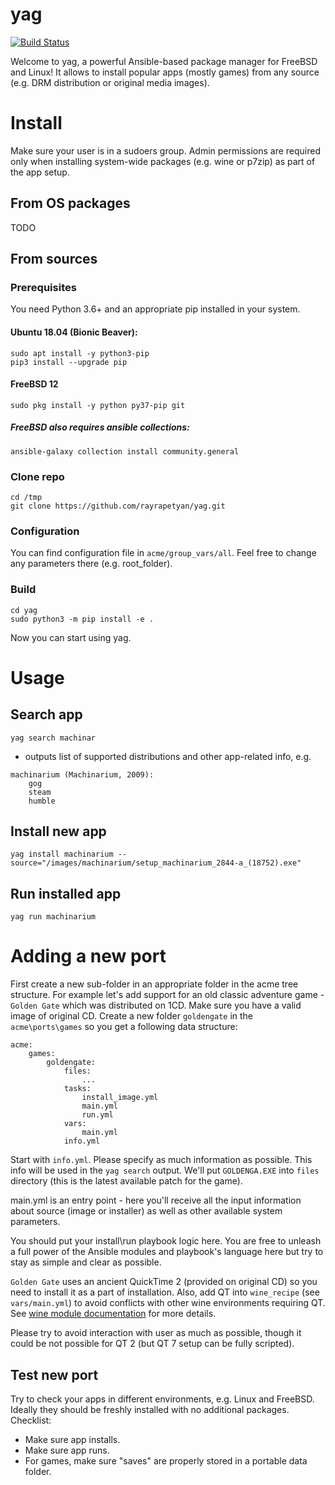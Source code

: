 # yag

[![Build Status](https://travis-ci.com/rayrapetyan/yag.svg?branch=master)](https://travis-ci.com/rayrapetyan/yag)

Welcome to yag, a powerful Ansible-based package manager for FreeBSD and Linux!
It allows to install popular apps (mostly games) from any source (e.g. DRM distribution or original media images).

# Install

Make sure your user is in a sudoers group. Admin permissions are required only when installing system-wide packages
(e.g. wine or p7zip) as part of the app setup.

## From OS packages

TODO

## From sources

### Prerequisites

You need Python 3.6+ and an appropriate pip installed in your system.

#### Ubuntu 18.04 (Bionic Beaver):
```
sudo apt install -y python3-pip
pip3 install --upgrade pip
```
#### FreeBSD 12
```
sudo pkg install -y python py37-pip git
```
##### FreeBSD also requires ansible collections:
```
ansible-galaxy collection install community.general
```
### Clone repo
```
cd /tmp
git clone https://github.com/rayrapetyan/yag.git
```

### Configuration
You can find configuration file in `acme/group_vars/all`.
Feel free to change any parameters there (e.g. root_folder).

### Build
```
cd yag
sudo python3 -m pip install -e .
```
Now you can start using yag.

# Usage

## Search app

`yag search machinar`

- outputs list of supported distributions and other app-related info, e.g.
```
machinarium (Machinarium, 2009):
    gog
    steam
    humble
```
## Install new app

`yag install machinarium --source="/images/machinarium/setup_machinarium_2844-a_(18752).exe"`

## Run installed app

`yag run machinarium`

# Adding a new port

First create a new sub-folder in an appropriate folder in the acme tree structure. For example let's add support for 
an old classic adventure game - `Golden Gate` which was distributed on 1CD. Make sure you have a valid image of
original CD. Create a new folder `goldengate` in the `acme\ports\games` so you get a following data structure:
```
acme:
    games:
        goldengate:
            files:
                ...
            tasks:
                install_image.yml
                main.yml
                run.yml
            vars:
                main.yml
            info.yml
```
Start with `info.yml`. Please specify as much information as possible. This info will be used in the `yag search` output.
We'll put `GOLDENGA.EXE` into `files` directory (this is the latest available patch for the game).

main.yml is an entry point - here you'll receive all the input information about source (image or installer) as well as
other available system parameters.

You should put your install\run playbook logic here. You are free to unleash a full power of the Ansible modules
and playbook's language here but try to stay as simple and clear as possible.

`Golden Gate` uses an ancient QuickTime 2 (provided on original CD) so you need to install it as a part of installation.
Also, add QT into `wine_recipe` (see `vars/main.yml`) to avoid conflicts with other wine environments requiring QT.
See [wine module documentation](docs/runners/wine.md) for more details.

Please try to avoid interaction with user as much as possible, though it could be not possible for QT 2 (but QT 7 setup 
can be fully scripted).

## Test new port
Try to check your apps in different environments, e.g. Linux and FreeBSD. Ideally they should be freshly installed with
no additional packages.
Checklist:
- Make sure app installs.
- Make sure app runs.
- For games, make sure "saves" are properly stored in a portable data folder.
